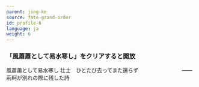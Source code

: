 ```yaml
---
parent: jing-ke
source: fate-grand-order
id: profile-6
language: ja
weight: 6
---
```


### 「風蕭蕭として易水寒し」をクリアすると開放

風蕭蕭として易水寒し
壮士　ひとたび去ってまた還らず
　　　　　　　　――荊軻が別れの際に残した詩
